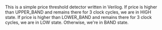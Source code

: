 This is a simple price threshold detector written in Verilog.
If price is higher than UPPER_BAND and remains there for 3 clock cycles, we are in HIGH state.
If price is higher than LOWER_BAND and remains there for 3 clock cycles, we are in LOW state.
Otherwise, we're in BAND state.
